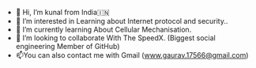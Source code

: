 - 👋 Hi, I’m kunal from India🇮🇳
- 👀 I’m interested in  Learning about Internet protocol and security..
- 🌱 I’m currently learning  About Cellular Mechanisation.
- 💞️ I’m looking to collaborate With The SpeedX. (Biggest social engineering Member of GitHub)
- 📫You can also contact me with Gmail (www.gaurav.17566@gmail.com)

<!---
Uw6x6xyUjshe/Uw6x6xyUjshe is a ✨ special ✨ repository because its `README.md` (this file) appears on your GitHub profile.
You can click the Preview link to take a look at your changes.
--->
